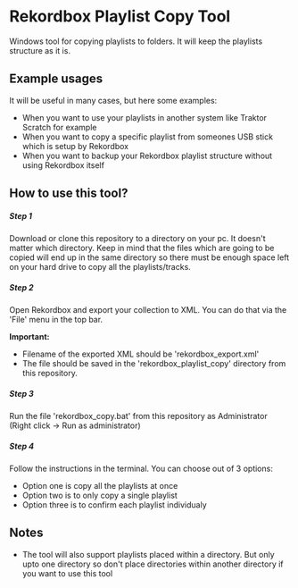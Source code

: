 # Rekordbox Playlist Copy Tool

Windows tool for copying playlists to folders. It will keep the playlists structure as it is.

## Example usages

It will be useful in many cases, but here some examples:

- When you want to use your playlists in another system like Traktor Scratch for example
- When you want to copy a specific playlist from someones USB stick which is setup by Rekordbox
- When you want to backup your Rekordbox playlist structure without using Rekordbox itself

## How to use this tool?

##### Step 1
Download or clone this repository to a directory on your pc. It doesn't matter which directory. 
Keep in mind that the files which are going to be copied will end up in the same directory so there must be enough space left on your hard drive to copy all the playlists/tracks.

##### Step 2
Open Rekordbox and export your collection to XML. You can do that via the 'File' menu in the top bar.

**Important:** 
- Filename of the exported XML should be 'rekordbox_export.xml' 
- The file should be saved in the 'rekordbox_playlist_copy' directory from this repository. 

##### Step 3
Run the file 'rekordbox_copy.bat' from this repository as Administrator (Right click -> Run as administrator)

##### Step 4
Follow the instructions in the terminal. You can choose out of 3 options:
- Option one is copy all the playlists at once
- Option two is to only copy a single playlist
- Option three is to confirm each playlist individualy

## Notes
- The tool will also support playlists placed within a directory. But only upto one directory so don't place directories within another directory if you want to use this tool
